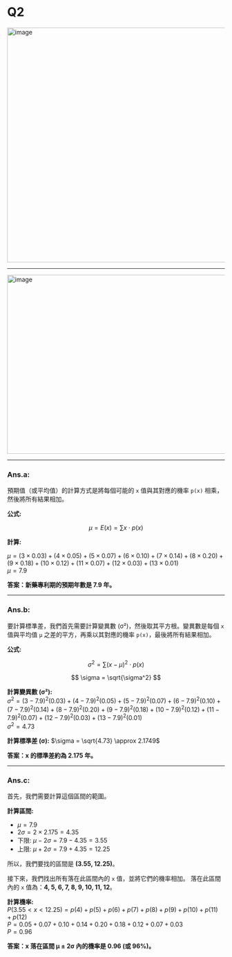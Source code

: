 #  Q2
<img width="668" height="542" alt="image" src="https://github.com/user-attachments/assets/a66bb037-6a15-4c48-aebd-2d07accce432" />  

---  

<img width="641" height="413" alt="image" src="https://github.com/user-attachments/assets/466388b6-2b07-40a5-9b8d-91d18240478d" />  

---  

### Ans.a:  

預期值（或平均值）的計算方式是將每個可能的 `x` 值與其對應的機率 `p(x)` 相乘，然後將所有結果相加。

**公式:**  
  
$$ \mu = E(x) = \sum x \cdot p(x) $$  
  
**計算:**  
  
$\mu = (3 \times 0.03) + (4 \times 0.05) + (5 \times 0.07) + (6 \times 0.10) + (7 \times 0.14) + (8 \times 0.20) + (9 \times 0.18) + (10 \times 0.12) + (11 \times 0.07) + (12 \times 0.03) + (13 \times 0.01)$  
$\mu = 7.9$  


**答案：新藥專利期的預期年數是 7.9 年。**

---

### Ans.b:  

要計算標準差，我們首先需要計算變異數 (σ²)，然後取其平方根。變異數是每個 `x` 值與平均值 `μ` 之差的平方，再乘以其對應的機率 `p(x)`，最後將所有結果相加。

**公式:**  

$$ \sigma^2 = \sum (x - \mu)^2 \cdot p(x) $$  

$$ \sigma = \sqrt{\sigma^2} $$  

**計算變異數 (σ²):**  
$\sigma^2 = (3-7.9)^2(0.03) + (4-7.9)^2(0.05) + (5-7.9)^2(0.07) + (6-7.9)^2(0.10) + (7-7.9)^2(0.14) + (8-7.9)^2(0.20) + (9-7.9)^2(0.18) + (10-7.9)^2(0.12) + (11-7.9)^2(0.07) + (12-7.9)^2(0.03) + (13-7.9)^2(0.01)$  
$\sigma^2 = 4.73$  

**計算標準差 (σ):**
$\sigma = \sqrt{4.73} \approx 2.1749$  

**答案：x 的標準差約為 2.175 年。**  

---

### Ans.c:  

首先，我們需要計算這個區間的範圍。

**計算區間:**
*   $\mu = 7.9$  
*   $2\sigma = 2 \times 2.175 = 4.35$  
*   下限: $\mu - 2\sigma = 7.9 - 4.35 = 3.55$  
*   上限: $\mu + 2\sigma = 7.9 + 4.35 = 12.25$  

所以，我們要找的區間是 **(3.55, 12.25)**。

接下來，我們找出所有落在此區間內的 `x` 值，並將它們的機率相加。
落在此區間內的 `x` 值為：**4, 5, 6, 7, 8, 9, 10, 11, 12**。

**計算機率:**  
$P(3.55 < x < 12.25) = p(4) + p(5) + p(6) + p(7) + p(8) + p(9) + p(10) + p(11) + p(12)$  
$P = 0.05 + 0.07 + 0.10 + 0.14 + 0.20 + 0.18 + 0.12 + 0.07 + 0.03$  
$P = 0.96$  

**答案：x 落在區間 μ ± 2σ 內的機率是 0.96 (或 96%)。**
